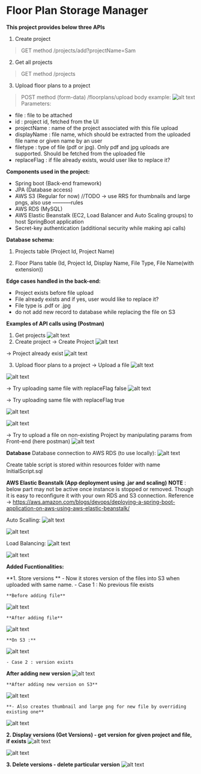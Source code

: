 Floor Plan Storage Manager
=======================================

**This project provides below three APIs**
1.	Create project
> GET method
> /projects/add?projectName=Sam

2.	Get all projects
> GET method
> /projects

3.	Upload floor plans to a project
> POST method (form-data)
> /floorplans/upload
> body example:
 ![alt text](https://github.com/Siddharthsas07/floor-plan-app/blob/master/demoPics/1.png)
> Parameters:
 - file : file to be attached
 - id : project id, fetched from the UI
 - projectName : name of the project associated with this file upload
 - displayName : file name, which should be extracted from the uploaded file name or given name by an user
 - filetype : type of file (pdf or jpg). Only pdf and jpg uploads are supported. Should be fetched from the uploaded file
 - replaceFlag : if file already exists, would user like to replace it?

**Components used in the project:**
- Spring boot (Back-end framework)
- JPA (Database access)
- AWS S3 (Regular for now) //TODO -> use RRS for thumbnails and large pngs, also use –––––––rules
- AWS RDS (MySQL)
- AWS Elastic Beanstalk (EC2, Load Balancer and Auto Scaling groups) to host SpringBoot application
- Secret-key authentication (additional security while making api calls)

**Database schema:**
1.	Projects table (Project Id,	Project Name)

2.	Floor Plans table (Id, Project Id, Display Name, File Type, File Name(with extension))


**Edge cases handled in the back-end:**
- Project exists before file upload
- File already exists and if yes, user would like to replace it?
- File type is .pdf or .jpg
- do not add new record to database while replacing the file on S3

**Examples of API calls using (Postman)**
1.	Get projects
  ![alt text](https://github.com/Siddharthsas07/floor-plan-app/blob/master/demoPics/2.png)
2.	Create project
-> Create Project
  ![alt text](https://github.com/Siddharthsas07/floor-plan-app/blob/master/demoPics/3.png)

-> Project already exist
   ![alt text](https://github.com/Siddharthsas07/floor-plan-app/blob/master/demoPics/4.png)


3.	Upload floor plans to a project
-> Upload a file
   ![alt text](https://github.com/Siddharthsas07/floor-plan-app/blob/master/demoPics/5.png)

  ![alt text](https://github.com/Siddharthsas07/floor-plan-app/blob/master/demoPics/6.png)

 
-> Try uploading same file with replaceFlag false
   ![alt text](https://github.com/Siddharthsas07/floor-plan-app/blob/master/demoPics/7.png)


-> Try uploading same file with replaceFlag true
 
  ![alt text](https://github.com/Siddharthsas07/floor-plan-app/blob/master/demoPics/8.png)

   ![alt text](https://github.com/Siddharthsas07/floor-plan-app/blob/master/demoPics/9.png)


-> Try to upload a file on non-existing Project by manipulating params from Front-end (here postman)
   ![alt text](https://github.com/Siddharthsas07/floor-plan-app/blob/master/demoPics/10.png)


**Database**
Database connection to AWS RDS (to use locally):
   ![alt text](https://github.com/Siddharthsas07/floor-plan-app/blob/master/demoPics/11.png)


Create table script is stored within resources folder with name InitialScript.sql



**AWS Elastic Beanstalk (App deployment using .jar and scaling)**
**NOTE** : below part may not be active once instance is stopped or removed. Though it is easy to reconfigure it with your own RDS and S3 connection.
Reference -> https://aws.amazon.com/blogs/devops/deploying-a-spring-boot-application-on-aws-using-aws-elastic-beanstalk/

Auto Scalling:
   ![alt text](https://github.com/Siddharthsas07/floor-plan-app/blob/master/demoPics/12.jpg)

   ![alt text](https://github.com/Siddharthsas07/floor-plan-app/blob/master/demoPics/13.jpg)


Load Balancing:
    ![alt text](https://github.com/Siddharthsas07/floor-plan-app/blob/master/demoPics/15.jpg)

  ![alt text](https://github.com/Siddharthsas07/floor-plan-app/blob/master/demoPics/16.jpg)

 

**Added Fucntionalities:**

**1. Store versions **
    - Now it stores version of the files into S3 when uploaded with same name.
    - Case 1 : No previous file exists
    
    **Before adding file**
    
  ![alt text](https://github.com/Siddharthsas07/floor-plan-app/blob/master/demoPics/22.JPG)
    
        
    **After adding file**
![alt text](https://github.com/Siddharthsas07/floor-plan-app/blob/master/demoPics/23.JPG)
       
    **On S3 :**
 ![alt text](https://github.com/Siddharthsas07/floor-plan-app/blob/master/demoPics/24.JPG)
    
    - Case 2 : version exists
    
   **After adding new version**
    ![alt text](https://github.com/Siddharthsas07/floor-plan-app/blob/master/demoPics/25.JPG)
   
    
    **After adding new version on S3**
![alt text](https://github.com/Siddharthsas07/floor-plan-app/blob/master/demoPics/26.JPG)
    
    **- Also creates thumbnail and large png for new file by overriding existing one**
 ![alt text](https://github.com/Siddharthsas07/floor-plan-app/blob/master/demoPics/20.JPG)
    
  
  
**2. Display versions (Get Versions) - get version for given project and file, if exists**
  ![alt text](https://github.com/Siddharthsas07/floor-plan-app/blob/master/demoPics/18.JPG)

  ![alt text](https://github.com/Siddharthsas07/floor-plan-app/blob/master/demoPics/27.JPG)

**3. Delete versions - delete particular version**
  ![alt text](https://github.com/Siddharthsas07/floor-plan-app/blob/master/demoPics/17.JPG)
